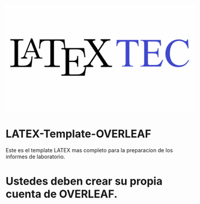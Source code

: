 ![alt test](/LATEX64.png)

# LATEX-Template-OVERLEAF
Este es el template LATEX mas completo para la preparacion de los informes de laboratorio.

# Ustedes deben crear su propia cuenta de OVERLEAF.

